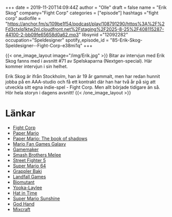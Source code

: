 +++
date = 2019-11-20T14:09:44Z
author = "Olle"
draft = false
name = "Erik Skog"
company="Fight Corp"
categories = ["episode"]
hashtags ="fight corp"
audiofile = "https://anchor.fm/s/109be1f54/podcast/play/108791290/https%3A%2F%2Fd3ctxlq1ktw2nl.cloudfront.net%2Fstaging%2F2025-8-25%2F408115287-44100-2-bb09fe65658d0a62.mp3"
libsynid ="12092282"
occupation="Speldesigner"
spotify_episode_id = "85-Erik-Skog-Speldesigner--Fight-Corp-e38mi1q"
+++ 

{{< one_image_layout image="/img/Erik.jpg" >}}
Bitar av intervjun med Erik Skog fanns med i avsnitt #71 av Spelskaparna (Nextgen-special). Här kommer intervjun i sin helhet.

Erik Skog är ifrån Stockholm, han är 19 år gammalt, men har redan hunnit jobba på en AAA-studio och få ett kontrakt där han har två år på sig att utveckla sitt egna indie-spel - Fight Corp. Men allt började tidigare än så. Hör hela storyn i dagens avsnitt!
{{< /one_image_layout >}}

# Länkar
* [Fight Corp](https://erikskog.itch.io/fightcorp)
* [Paper Mario](https://www.youtube.com/watch?v=Y1RCl_nJ3IM)
* [Paper Mario: The book of shadows](https://mfgg.net/index.php?act=resdb&param=02&c=2&id=25704) 
* [Mario Fan Games Galaxy](https://mfgg.net/) 
* [Gamemaker](https://www.yoyogames.com/gamemaker)
* [Smash Brothers Melee](https://www.youtube.com/watch?v=Z1ggc2qxCDg)
* [Street Fighter 5](https://www.youtube.com/watch?v=0nFd7Iylj5A)
* [Super Mario 64](https://www.youtube.com/watch?v=8Fk5sRwbEWI)
* [Grappler Baki](https://en.wikipedia.org/wiki/Baki_the_Grappler)
* [Landfall Games](https://landfall.se/)
* [Biomutant](https://www.youtube.com/watch?v=r5c0-TFP18g)
* [Yooka-Laylee](https://www.youtube.com/watch?v=R57JwzXartU)
* [Hat in Time](https://www.youtube.com/watch?v=qDNz8JDIPck)
* [Super Mario Sunshine](https://www.youtube.com/watch?v=arvnhNPUrl0&t=43s)
* [God Hand](https://www.youtube.com/watch?v=xTqzeMSBYFA)
* [Mixcraft](https://www.acoustica.com/mixcraft/)



